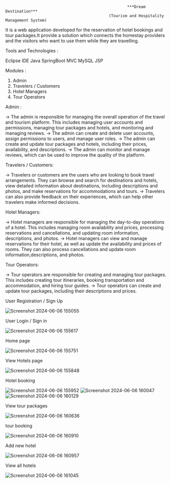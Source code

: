                                                          ***Dream Destination***
                                                 (Tourism and Hospitality Management System)
It is a web application developed for the reservation of hotel bookings and tour packages.It provide a solution which connects the homestay
providers and the visitors who want to use them while they are travelling.

Tools and Technologies : 

Eclipse IDE
Java
SpringBoot MVC
MySQL
JSP

Modules :
1. Admin 
2. Travelers / Customers
3. Hotel Managers
4. Tour Operators

Admin :

-> The admin is responsible for managing the overall operation of the travel and tourism platform. This includes managing 
user accounts and permissions, managing tour packages and hotels, and monitoring and managing reviews.
-> The admin can create and delete user accounts, assign permissions to users, and manage user roles.
-> The admin can create and update tour packages and hotels, including their prices, availability, and descriptions.
-> The admin can monitor and manage reviews, which can be used to improve the quality of the platform.

Travelers / Customers:

-> Travelers or customers are the users who are looking to book travel arrangements. They can browse and search for destinations and 
hotels, view detailed information about destinations, including descriptions and photos, and make reservations for accommodations 
and tours.
-> Travelers can also provide feedback on their experiences, which can help other travelers make informed decisions.

Hotel Managers:

-> Hotel managers are responsible for managing the day-to-day operations of a hotel. This includes managing room availability and 
prices, processing reservations and cancellations, and updating room information, descriptions, and photos.
-> Hotel managers can view and manage reservations for their hotel, as well as update the availability and prices of rooms.
They can also process cancellations and update room information,descriptions, and photos.

Tour Operators:

-> Tour operators are responsible for creating and managing tour packages. This includes creating tour itineraries, booking 
transportation and accommodation, and hiring tour guides.
-> Tour operators can create and update tour packages, including their descriptions and prices.

User Registration / Sign Up
 
![Screenshot 2024-06-06 155055](https://github.com/sasank-talapaneni/DreamDestination/assets/110585631/36b990f0-78ea-4178-94aa-3583fa51d557)


User Login / Sign in

![Screenshot 2024-06-06 155617](https://github.com/sasank-talapaneni/DreamDestination/assets/110585631/2ff0c669-8b43-4f51-84e9-0b47ece06a49)

Home page 

![Screenshot 2024-06-06 155751](https://github.com/sasank-talapaneni/DreamDestination/assets/110585631/52ddb9ce-350b-467c-8f4c-7d709bd7b3dd)

View Hotels page

![Screenshot 2024-06-06 155848](https://github.com/sasank-talapaneni/DreamDestination/assets/110585631/786a4140-ef30-4963-a5bd-45c6eb3e4bcd)

Hotel booking 

![Screenshot 2024-06-06 155952](https://github.com/sasank-talapaneni/DreamDestination/assets/110585631/3dda60be-b6ab-4b19-b1fe-7a21917299bb)
![Screenshot 2024-06-06 160047](https://github.com/sasank-talapaneni/DreamDestination/assets/110585631/cad339b8-30d8-4be1-8f55-5018af4e06a7)
![Screenshot 2024-06-06 160129](https://github.com/sasank-talapaneni/DreamDestination/assets/110585631/ac0a5df2-8ad5-45c7-81b8-d75073e2957b)

View tour packages

![Screenshot 2024-06-06 160636](https://github.com/sasank-talapaneni/DreamDestination/assets/110585631/df1011e4-6b97-49f5-bba1-00770872faa3)

tour booking

![Screenshot 2024-06-06 160910](https://github.com/sasank-talapaneni/DreamDestination/assets/110585631/18605b0d-2c2a-4d48-91a5-7c4b1eb8ead5)

Add new hotel

![Screenshot 2024-06-06 160957](https://github.com/sasank-talapaneni/DreamDestination/assets/110585631/1c60af2f-99bf-4d0a-b150-18e71a08699e)

View all hotels

![Screenshot 2024-06-06 161045](https://github.com/sasank-talapaneni/DreamDestination/assets/110585631/0ed33e00-7ced-4d48-ba12-48a683f152e7)









